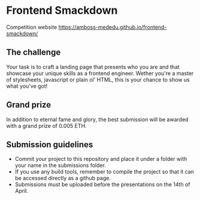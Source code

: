 # Frontend Smackdown
Competition website https://amboss-mededu.github.io/frontend-smackdown/

## The challenge
Your task is to craft a landing page that presents who you are and that showcase your unique skills as a frontend engineer. Wether you're a master of stylesheets, javascript or plain ol' HTML, this is your chance to show us what you've got!

## Grand prize
In addition to eternal fame and glory, the best submission will be awarded with a grand prize of 0.005 ETH.

## Submission guidelines
- Commit your project to this repository and place it under a folder with your name in the submissions folder.
- If you use any build tools, remember to compile the project so that it can be accessed directly as a github page.
- Submissions must be uploaded before the presentations on the 14th of April.
